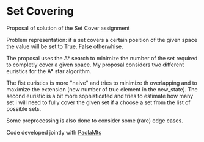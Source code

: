 # Set Covering

Proposal of solution of the Set Cover assignment


Problem representation:
if a set covers a certain position of the given space the value will be set to True. False otherwhise.


The proposal uses the A* search to minimize the number of the set required to completly cover a given space. My proposal considers two different euristics for the A* star algorithm.

The fist euristics is more "naive" and tries to minimize th overlapping and to maximize the extension (new number of true element in the new_state).
The second euristic is a bit more sophisticated and tries to estimate how many set i will need to fully cover the given set if a choose a set from the list of possible sets.


Some preprocessing is also done to consider some (rare) edge cases.


Code developed jointly with [PaolaMts](https://github.com/PaolaMts) 
